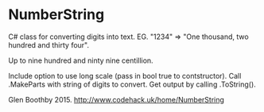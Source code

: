 # NumberString
C# class for converting digits into text. EG. "1234" => "One thousand, two hundred and thirty four".

Up to nine hundred and ninty nine centillion.

Include option to use long scale (pass in bool true to contstructor).
Call .MakeParts with string of digits to convert.
Get output by calling .ToString().

Glen Boothby 2015.
http://www.codehack.uk/home/NumberString
